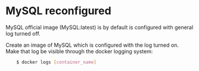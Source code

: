 # MySQL reconfigured

MySQL official image (MySQL:latest) is by default is configured with general log turned off.

Create an image of MySQL which is configured with the log turned on.
Make that log be visible through the docker logging system:

```bash
    $ docker logs [container_name]
```

